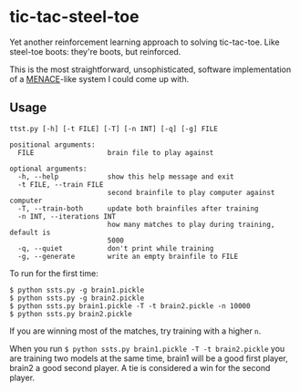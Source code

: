 # tic-tac-steel-toe
Yet another reinforcement learning approach to solving tic-tac-toe. Like steel-toe boots: they're boots, but reinforced.

This is the most straightforward, unsophisticated, software implementation of a [MENACE](https://en.wikipedia.org/wiki/Donald_Michie#Career_and_research)-like system I could come up with.


## Usage
```
ttst.py [-h] [-t FILE] [-T] [-n INT] [-q] [-g] FILE

positional arguments:
  FILE                  brain file to play against

optional arguments:
  -h, --help            show this help message and exit
  -t FILE, --train FILE
                        second brainfile to play computer against computer
  -T, --train-both      update both brainfiles after training
  -n INT, --iterations INT
                        how many matches to play during training, default is
                        5000
  -q, --quiet           don't print while training
  -g, --generate        write an empty brainfile to FILE
```

To run for the first time:
```
$ python ssts.py -g brain1.pickle
$ python ssts.py -g brain2.pickle
$ python ssts.py brain1.pickle -T -t brain2.pickle -n 10000
$ python ssts.py brain2.pickle
```
If you are winning most of the matches, try training with a higher `n`.

When you run `$ python ssts.py brain1.pickle -T -t brain2.pickle` you are training two models at the same time, brain1 will be a good first player, brain2 a good second player. A tie is considered a win for the second player.


